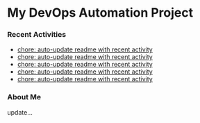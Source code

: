 # My DevOps Automation Project

### Recent Activities
<!-- activity:START -->
- [chore: auto-update readme with recent activity](https://github.com/kaigiii/mybowling-app/commit/da2114028fbc674e10d60e447d5313ed208f1454)
- [chore: auto-update readme with recent activity](https://github.com/kaigiii/mybowling-app/commit/ac5aed2560e278856668836489666a29e2aad2aa)
- [chore: auto-update readme with recent activity](https://github.com/kaigiii/mybowling-app/commit/8395644137e52fd3eb0d51280f2cc763dcef3d06)
- [chore: auto-update readme with recent activity](https://github.com/kaigiii/mybowling-app/commit/f5a934ef2989e6dddc446faa79fcabfffe2f7eba)
- [chore: auto-update readme with recent activity](https://github.com/kaigiii/mybowling-app/commit/7fa27bf83ec655abf2eb65668d4959ab864e23b4)
<!-- activity:END -->

### About Me
<!-- MYLINKS:START -->
<!-- MYLINKS:END -->

update...
